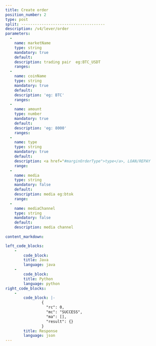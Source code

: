 ```yaml
---
title: Create order
position_number: 2
type: post
split: -------------------------------------
description: /v4/lever/order
parameters:
  -
    name: marketName
    type: string
    mandatory: true
    default:
    description: trading pair  eg:BTC_USDT
    ranges:
  -
    name: coinName
    type: string
    mandatory: true
    default:
    description: 'eg: BTC'
    ranges:
  -
    name: amount
    type: number
    mandatory: true
    default:
    description: 'eg: 8000'
    ranges:
  -
    name: type
    type: string
    mandatory: true
    default:
    description: <a href="#marginOrderType">type</a>, LOAN/REPAY
    range:
  -
    name: media
    type: string
    mandatory: false
    default:
    description: media eg:btok
    range:
  -
    name: mediaChannel
    type: string
    mandatory: false
    default:
    description: media channel 
      
content_markdown: 

left_code_blocks:
    -
        code_block:
        title: Java
        language: java
    -
        code_block:
        title: Python
        language: python
right_code_blocks:
    -
        code_block: |-
                {
                  "rc": 0,
                  "mc": "SUCCESS",
                  "ma": [],
                  "result": {}
                }
        title: Response
        language: json
---
```

